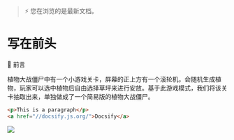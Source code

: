 > ⚡️ 您在浏览的是最新文档。
# 写在前头
📣 前言

植物大战僵尸中有一个小游戏关卡，屏幕的正上方有一个滚轮机，会随机生成植物，玩家可以选中植物后自由选择草坪来进行安放。基于此游戏模式，我们将该关卡抽取出来，单独做成了一个简易版的植物大战僵尸。

```html
<p>This is a paragraph</p>
<a href="//docsify.js.org/">Docsify</a>
```

<img src="01\introduction\tupian.png">

